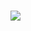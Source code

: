 ###
![](https://komarev.com/ghpvc/?username=vutrn&style=for-the-badge&label=views)

<!--
[![Anurag's GitHub stats](https://github-readme-stats.vercel.app/api?username=vutrn)](https://github.com/anuraghazra/github-readme-stats)

[![Top Langs](https://github-readme-stats.vercel.app/api/top-langs/?username=vutrn)](https://github.com/anuraghazra/github-readme-stats)

**vutrn/vutrn** is a ✨ _special_ ✨ repository because its `README.md` (this file) appears on your GitHub profile.

Here are some ideas to get you started:

- 🔭 I’m currently working on ...
- 🌱 I’m currently learning ...
- 👯 I’m looking to collaborate on ...
- 🤔 I’m looking for help with ...
- 💬 Ask me about ...
- 📫 How to reach me: ...
- 😄 Pronouns: ...
- ⚡ Fun fact: ...
-->
